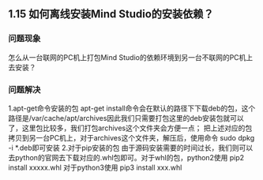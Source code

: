 ## 1.15 如何离线安装Mind Studio的安装依赖？
### 问题现象
怎么从一台联网的PC机上打包Mind Studio的依赖环境到另一台不联网的PC机上去安装？

### 问题解决
1.apt-get命令安装的包
apt-get install命令会在默认的路径下下载deb的包，这个路径是/var/cache/apt/archives因此我们只需要打包这里的deb安装包就可以了，这里包比较多，我们打包archives这个文件夹会方便一点；
把上述对应的包拷贝到另一台PC机上，对于archives这个文件夹，解压后，使用命令
sudo dpkg -i *.deb即可安装
2.对于pip安装的包
由于源码安装需要的时间过长，我们则可以去python的官网去下载对应的.whl包即可。对于whl的包，python2使用
pip2 install xxxxx.whl
对于python3使用
pip3 install xxx.whl

